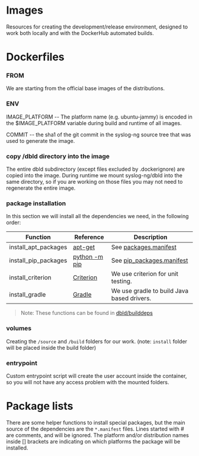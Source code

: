# Images

Resources for creating the development/release environment, designed to work
both locally and with the DockerHub automated builds.

# Dockerfiles

### FROM

We are starting from the official base images of the distributions.

### ENV

IMAGE_PLATFORM -- The platform name (e.g.  ubuntu-jammy) is encoded in the
                  $IMAGE_PLATFORM variable during build and runtime of all images.

COMMIT -- the sha1 of the git commit in the syslog-ng source tree that was
          used to generate the image.

### copy /dbld directory into the image

The entire dbld subdirectory (except files excluded by .dockerignore) are
copied into the image.  During runtime we mount syslog-ng/dbld into the same
directory, so if you are working on those files you may not need to
regenerate the entire image.

### package installation

In this section we will install all the dependencies we need, in the following order:

| Function | Reference | Description |
| - | - | - |
| install_apt_packages | [apt-get](https://en.wikipedia.org/wiki/APT_(Debian)) | See [packages.manifest](/dbld/packages.manifest) |
| install_pip_packages | [python -m pip](https://packaging.python.org/tutorials/installing-packages/) | See [pip_packages.manifest](/dbld/pip_packages.manifest) |
| install_criterion | [Criterion](https://github.com/Snaipe/Criterion) | We use criterion for unit testing. |
| install_gradle | [Gradle](https://gradle.org/) | We use gradle to build Java based drivers. |
> Note: These functions can be found in [dbld/builddeps](/dbld/builddeps)

### volumes
Creating the `/source` and `/build` folders for our work. (note: `install` folder will be placed inside the build folder)

### entrypoint
Custom entrypoint script will create the user account inside the container, so you will not have any access problem with the mounted folders.

# Package lists

There are some helper functions to install special packages, but the main
source of the dependencies are the `*.manifest` files.  Lines started with #
are comments, and will be ignored.  The platform and/or distribution names
inside [] brackets are indicating on which platforms the package will be
installed.
